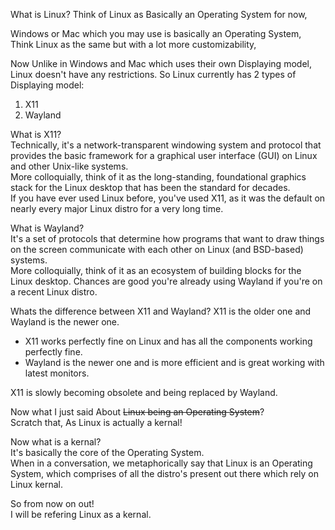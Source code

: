 
What is Linux?
Think of Linux as Basically an Operating System for now,

Windows or Mac which you may use is basically an Operating System,
Think Linux as the same but with a lot more customizability,

Now Unlike in Windows and Mac which uses their own Displaying model,
Linux doesn't have any restrictions.
So Linux currently has 2 types of Displaying model:
1. X11
2. Wayland

What is X11?\
Technically, it's a network-transparent windowing system and protocol that provides the basic framework for a graphical user interface (GUI) on Linux and other Unix-like systems. \
More colloquially, think of it as the long-standing, foundational graphics stack for the Linux desktop that has been the standard for decades. \
If you have ever used Linux before, you've used X11, as it was the default on nearly every major Linux distro for a very long time.

What is Wayland?\
It's a set of protocols that determine how programs that want to draw things on the screen communicate with each other on Linux (and BSD-based) systems. \
More colloquially, think of it as an ecosystem of building blocks for the Linux desktop. Chances are good you're already using Wayland if you're on a recent Linux distro.

Whats the difference between X11 and Wayland?
X11 is the older one and Wayland is the newer one.

- X11 works perfectly fine on Linux and has all the components working perfectly fine.
- Wayland is the newer one and is more efficient and is great working with latest monitors.

X11 is slowly becoming obsolete and being replaced by Wayland.

Now what I just said About ~~Linux being an Operating System~~?\
Scratch that, As Linux is actually a kernal!

Now what is a kernal?\
It's basically the core of the Operating System.\
When in a conversation, we metaphorically say that Linux is an Operating System, which comprises of all the distro's present out there which rely on Linux kernal.

So from now on out! \
I will be refering Linux as a kernal.